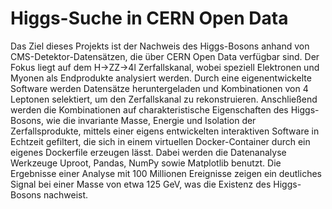 # Higgs-Suche in CERN Open Data
Das Ziel dieses Projekts ist der Nachweis des Higgs-Bosons anhand von CMS-Detektor-Datensätzen, die über CERN Open Data verfügbar sind. Der Fokus liegt auf dem H→ZZ→4l Zerfallskanal, wobei speziell Elektronen und Myonen als Endprodukte analysiert werden. Durch eine eigenentwickelte Software werden Datensätze heruntergeladen und Kombinationen von 4 Leptonen selektiert, um den Zerfallskanal zu rekonstruieren. Anschließend werden die Kombinationen auf charakteristische Eigenschaften des Higgs-Bosons, wie die invariante Masse, Energie und Isolation der Zerfallsprodukte, mittels einer eigens entwickelten interaktiven Software in Echtzeit gefiltert, die sich in einem virtuellen Docker-Container durch ein eigenes Dockerfile erzeugen lässt. Dabei werden die Datenanalyse Werkzeuge Uproot, Pandas, NumPy sowie Matplotlib benutzt. Die Ergebnisse einer Analyse mit 100 Millionen Ereignisse zeigen ein deutliches Signal bei einer Masse von etwa 125 GeV, was die Existenz des Higgs-Bosons nachweist.
